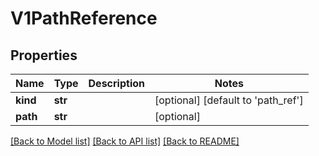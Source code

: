 # V1PathReference

## Properties
Name | Type | Description | Notes
------------ | ------------- | ------------- | -------------
**kind** | **str** |  | [optional] [default to 'path_ref']
**path** | **str** |  | [optional] 

[[Back to Model list]](../README.md#documentation-for-models) [[Back to API list]](../README.md#documentation-for-api-endpoints) [[Back to README]](../README.md)


